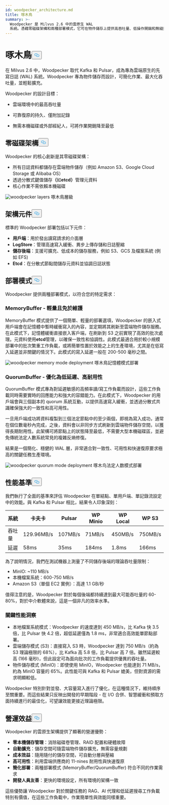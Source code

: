 ```yaml
---
id: woodpecker_architecture.md
title: 啄木鳥
summary: >-
  Woodpecker 是 Milvus 2.6 中的雲原生 WAL
  系統。憑藉零磁碟架構和兩種部署模式，它可在物件儲存上提供高吞吐量、低操作開銷和無縫擴充能力。
---
```

<h1 id="Woodpecker" class="common-anchor-header">啄木鳥<button data-href="#Woodpecker" class="anchor-icon" translate="no">
      <svg translate="no"
        aria-hidden="true"
        focusable="false"
        height="20"
        version="1.1"
        viewBox="0 0 16 16"
        width="16"
      >
        <path
          fill="#0092E4"
          fill-rule="evenodd"
          d="M4 9h1v1H4c-1.5 0-3-1.69-3-3.5S2.55 3 4 3h4c1.45 0 3 1.69 3 3.5 0 1.41-.91 2.72-2 3.25V8.59c.58-.45 1-1.27 1-2.09C10 5.22 8.98 4 8 4H4c-.98 0-2 1.22-2 2.5S3 9 4 9zm9-3h-1v1h1c1 0 2 1.22 2 2.5S13.98 12 13 12H9c-.98 0-2-1.22-2-2.5 0-.83.42-1.64 1-2.09V6.25c-1.09.53-2 1.84-2 3.25C6 11.31 7.55 13 9 13h4c1.45 0 3-1.69 3-3.5S14.5 6 13 6z"
        ></path>
      </svg>
    </button></h1><p>在 Milvus 2.6 中，Woodpecker 取代 Kafka 和 Pulsar，成為專為雲端原生的先寫日誌 (WAL) 系統。Woodpecker 專為物件儲存而設計，可簡化作業、最大化吞吐量，並輕鬆擴充。</p>
<p>Woodpecker 的設計目標：</p>
<ul>
<li><p>雲端環境中的最高吞吐量</p></li>
<li><p>可靠復原的持久、僅附加記錄</p></li>
<li><p>無需本機磁碟或外部經紀人，可將作業開銷降至最低</p></li>
</ul>
<h2 id="Zero-disk-architecture" class="common-anchor-header">零磁碟架構<button data-href="#Zero-disk-architecture" class="anchor-icon" translate="no">
      <svg translate="no"
        aria-hidden="true"
        focusable="false"
        height="20"
        version="1.1"
        viewBox="0 0 16 16"
        width="16"
      >
        <path
          fill="#0092E4"
          fill-rule="evenodd"
          d="M4 9h1v1H4c-1.5 0-3-1.69-3-3.5S2.55 3 4 3h4c1.45 0 3 1.69 3 3.5 0 1.41-.91 2.72-2 3.25V8.59c.58-.45 1-1.27 1-2.09C10 5.22 8.98 4 8 4H4c-.98 0-2 1.22-2 2.5S3 9 4 9zm9-3h-1v1h1c1 0 2 1.22 2 2.5S13.98 12 13 12H9c-.98 0-2-1.22-2-2.5 0-.83.42-1.64 1-2.09V6.25c-1.09.53-2 1.84-2 3.25C6 11.31 7.55 13 9 13h4c1.45 0 3-1.69 3-3.5S14.5 6 13 6z"
        ></path>
      </svg>
    </button></h2><p>Woodpecker 的核心創新是其零磁碟架構：</p>
<ul>
<li>所有日誌資料都儲存在雲端物件儲存（例如 Amazon S3、Google Cloud Storage 或 Alibaba OS）</li>
<li>透過分散式鍵值儲存<strong>（</strong>如<strong>etcd）</strong>管理元資料</li>
<li>核心作業不需依賴本機磁碟</li>
</ul>
<p>
  
   <span class="img-wrapper"> <img translate="no" src="/docs/v2.6.x/assets/woodpecker_layers.png" alt="woodpecker layers" class="doc-image" id="woodpecker-layers" />
   </span> <span class="img-wrapper"> <span>啄木鳥層級</span> </span></p>
<h2 id="Architecture-components" class="common-anchor-header">架構元件<button data-href="#Architecture-components" class="anchor-icon" translate="no">
      <svg translate="no"
        aria-hidden="true"
        focusable="false"
        height="20"
        version="1.1"
        viewBox="0 0 16 16"
        width="16"
      >
        <path
          fill="#0092E4"
          fill-rule="evenodd"
          d="M4 9h1v1H4c-1.5 0-3-1.69-3-3.5S2.55 3 4 3h4c1.45 0 3 1.69 3 3.5 0 1.41-.91 2.72-2 3.25V8.59c.58-.45 1-1.27 1-2.09C10 5.22 8.98 4 8 4H4c-.98 0-2 1.22-2 2.5S3 9 4 9zm9-3h-1v1h1c1 0 2 1.22 2 2.5S13.98 12 13 12H9c-.98 0-2-1.22-2-2.5 0-.83.42-1.64 1-2.09V6.25c-1.09.53-2 1.84-2 3.25C6 11.31 7.55 13 9 13h4c1.45 0 3-1.69 3-3.5S14.5 6 13 6z"
        ></path>
      </svg>
    </button></h2><p>標準的 Woodpecker 部署包括以下元件：</p>
<ul>
<li><strong>用戶端</strong>：用於發出讀寫請求的介面層</li>
<li><strong>LogStore</strong>：管理高速寫入緩衝、異步上傳存儲和日誌壓縮</li>
<li><strong>儲存後端</strong>：支援可擴充、低成本的儲存服務，例如 S3、GCS 及檔案系統 (例如 EFS)</li>
<li><strong>Etcd</strong>：在分散式節點間儲存元資料並協調日誌狀態</li>
</ul>
<h2 id="Deployment-modes" class="common-anchor-header">部署模式<button data-href="#Deployment-modes" class="anchor-icon" translate="no">
      <svg translate="no"
        aria-hidden="true"
        focusable="false"
        height="20"
        version="1.1"
        viewBox="0 0 16 16"
        width="16"
      >
        <path
          fill="#0092E4"
          fill-rule="evenodd"
          d="M4 9h1v1H4c-1.5 0-3-1.69-3-3.5S2.55 3 4 3h4c1.45 0 3 1.69 3 3.5 0 1.41-.91 2.72-2 3.25V8.59c.58-.45 1-1.27 1-2.09C10 5.22 8.98 4 8 4H4c-.98 0-2 1.22-2 2.5S3 9 4 9zm9-3h-1v1h1c1 0 2 1.22 2 2.5S13.98 12 13 12H9c-.98 0-2-1.22-2-2.5 0-.83.42-1.64 1-2.09V6.25c-1.09.53-2 1.84-2 3.25C6 11.31 7.55 13 9 13h4c1.45 0 3-1.69 3-3.5S14.5 6 13 6z"
        ></path>
      </svg>
    </button></h2><p>Woodpecker 提供兩種部署模式，以符合您的特定需求：</p>
<h3 id="MemoryBuffer---Lightweight-and-maintenance-free" class="common-anchor-header">MemoryBuffer - 輕量且免於維護</h3><p>MemoryBuffer 模式提供了一個簡單、輕量的部署選項，Woodpecker 的嵌入式用戶端會在記憶體中暫時緩衝寫入的內容，並定期將其刷新至雲端物件儲存服務。在此模式下，記憶體緩衝直接嵌入客戶端，在刷新到 S3 之前實現了高效的批次處理。元資料使用<strong>etcd</strong>管理，以確保一致性和協調性。此模式最適合用於較小規模部署中的批次繁重工作負載，或將簡單性置於效能之上的生產環境，尤其是在低寫入延遲並非關鍵的情況下。此模式的寫入延遲一般在 200-500 毫秒之間。</p>
<p>
  
   <span class="img-wrapper"> <img translate="no" src="/docs/v2.6.x/assets/woodpecker_memorybuffer_mode_deployment.png" alt="woodpecker memory mode deployment" class="doc-image" id="woodpecker-memory-mode-deployment" />
   </span> <span class="img-wrapper"> <span>啄木鳥記憶體模式部署</span> </span></p>
<h3 id="QuorumBuffer---Optimized-for-low-latency-high-durability" class="common-anchor-header">QuorumBuffer - 優化為低延遲、高耐用性</h3><p>QuorumBuffer 模式專為對延遲敏感的高頻率讀/寫工作負載而設計，這些工作負載同時需要實時的回應能力和強大的容錯能力。在此模式下，Woodpecker 的用戶端會與三個副本的 quorum 系統互動，以提供高速寫入緩衝，並透過分散式共識確保強大的一致性和高可用性。</p>
<p>一旦用戶端成功將資料複製到三個法定節點中的至少兩個，即視為寫入成功，通常在個位數毫秒內完成，之後，資料會以非同步方式刷新到雲端物件儲存空間，以獲得長期耐用性。此架構可將節點上的狀態降至最低，不需要大型本機磁碟區，並避免傳統法定人數系統常見的複雜反熵修復。</p>
<p>結果是一個簡化、穩健的 WAL 層，非常適合對一致性、可用性和快速復原要求極高的關鍵任務生產環境。</p>
<p>
  
   <span class="img-wrapper"> <img translate="no" src="/docs/v2.6.x/assets/woodpecker_quorumbuffer_mode_deployment.png" alt="woodpecker quorum mode deployment" class="doc-image" id="woodpecker-quorum-mode-deployment" />
   </span> <span class="img-wrapper"> <span>啄木鸟法定人数模式部署</span> </span></p>
<h2 id="Performance-benchmarks" class="common-anchor-header">性能基準<button data-href="#Performance-benchmarks" class="anchor-icon" translate="no">
      <svg translate="no"
        aria-hidden="true"
        focusable="false"
        height="20"
        version="1.1"
        viewBox="0 0 16 16"
        width="16"
      >
        <path
          fill="#0092E4"
          fill-rule="evenodd"
          d="M4 9h1v1H4c-1.5 0-3-1.69-3-3.5S2.55 3 4 3h4c1.45 0 3 1.69 3 3.5 0 1.41-.91 2.72-2 3.25V8.59c.58-.45 1-1.27 1-2.09C10 5.22 8.98 4 8 4H4c-.98 0-2 1.22-2 2.5S3 9 4 9zm9-3h-1v1h1c1 0 2 1.22 2 2.5S13.98 12 13 12H9c-.98 0-2-1.22-2-2.5 0-.83.42-1.64 1-2.09V6.25c-1.09.53-2 1.84-2 3.25C6 11.31 7.55 13 9 13h4c1.45 0 3-1.69 3-3.5S14.5 6 13 6z"
        ></path>
      </svg>
    </button></h2><p>我們執行了全面的基準來評估 Woodpecker 在單結點、單用戶端、單記錄流設定中的效能。與 Kafka 和 Pulsar 相比，結果令人印象深刻：</p>
<table>
<thead>
<tr><th>系統</th><th>卡夫卡</th><th>Pulsar</th><th>WP Minio</th><th>WP Local</th><th>WP S3</th></tr>
</thead>
<tbody>
<tr><td>吞吐量</td><td>129.96MB/s</td><td>107MB/s</td><td>71MB/s</td><td>450MB/s</td><td>750MB/s</td></tr>
<tr><td>延遲</td><td>58ms</td><td>35ms</td><td>184ms</td><td>1.8ms</td><td>166ms</td></tr>
</tbody>
</table>
<p>為了說明情況，我們在測試機器上測量了不同儲存後端的理論吞吐量限制：</p>
<ul>
<li>MinIO: ~110 MB/s</li>
<li>本機檔案系統：600-750 MB/s</li>
<li>Amazon S3（單個 EC2 實例）：高達 1.1 GB/秒</li>
</ul>
<p>值得注意的是，Woodpecker 對於每個後端都持續達到最大可能吞吐量的 60-80%，對於中介軟體來說，這是一個非凡的效率水準。</p>
<h3 id="Key-performance-insights" class="common-anchor-header">關鍵性能洞察</h3><ul>
<li>本地檔案系統模式：Woodpecker 的速度達到 450 MB/s，比 Kafka 快 3.5 倍，比 Pulsar 快 4.2 倍，超低延遲僅為 1.8 ms，非常適合高效能單節點部署。</li>
<li>雲端儲存模式 (S3)：直接寫入 S3 時，Woodpecker 達到 750 MB/s（約為 S3 理論極限的 68%），比 Kafka 高 5.8 倍，比 Pulsar 高 7 倍。雖然延遲較高 (166 毫秒)，但此設定可為面向批次的工作負載提供優異的吞吐量。</li>
<li>物件儲存模式 (MinIO)：即使使用 MinIO，Woodpecker 也能達到 71 MB/s，約為 MinIO 容量的 65%。此性能可與 Kafka 和 Pulsar 媲美，但對資源的需求明顯較低。</li>
</ul>
<p>Woodpecker 特別針對並發、大容量寫入進行了優化，在這種情況下，維持順序至關重要。而這些結果只反映出開發的早期階段 - 在 I/O 合併、智慧緩衝和預取方面持續進行的最佳化，可望讓效能更接近理論極限。</p>
<h2 id="Operational-benefits" class="common-anchor-header">營運效益<button data-href="#Operational-benefits" class="anchor-icon" translate="no">
      <svg translate="no"
        aria-hidden="true"
        focusable="false"
        height="20"
        version="1.1"
        viewBox="0 0 16 16"
        width="16"
      >
        <path
          fill="#0092E4"
          fill-rule="evenodd"
          d="M4 9h1v1H4c-1.5 0-3-1.69-3-3.5S2.55 3 4 3h4c1.45 0 3 1.69 3 3.5 0 1.41-.91 2.72-2 3.25V8.59c.58-.45 1-1.27 1-2.09C10 5.22 8.98 4 8 4H4c-.98 0-2 1.22-2 2.5S3 9 4 9zm9-3h-1v1h1c1 0 2 1.22 2 2.5S13.98 12 13 12H9c-.98 0-2-1.22-2-2.5 0-.83.42-1.64 1-2.09V6.25c-1.09.53-2 1.84-2 3.25C6 11.31 7.55 13 9 13h4c1.45 0 3-1.69 3-3.5S14.5 6 13 6z"
        ></path>
      </svg>
    </button></h2><p>Woodpecker 的雲原生架構提供了顯著的營運優勢：</p>
<ul>
<li><strong>零本機儲存管理</strong>：消除磁碟卷管理、RAID 配置和硬體故障</li>
<li><strong>自動擴充</strong>：儲存空間可隨雲端物件儲存擴充，無需容量規劃</li>
<li><strong>成本效益</strong>：隨用隨付的儲存空間，可自動分層與壓縮</li>
<li><strong>高可用性</strong>：利用雲端供應商的 11-nines 耐用性與快速復原</li>
<li><strong>簡化部署</strong>：兩種部署模式 (MemoryBuffer/QuorumBuffer) 符合不同的作業需求</li>
<li><strong>開發人員友善</strong>：更快的環境設定，所有環境的架構一致</li>
</ul>
<p>這些優勢讓 Woodpecker 對於關鍵任務的 RAG、AI 代理和低延遲搜尋工作負載特別有價值，在這些工作負載中，作業簡單性與效能同樣重要。</p>

